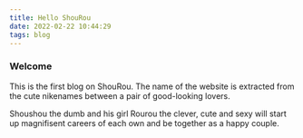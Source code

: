 ```yaml
---
title: Hello ShouRou
date: 2022-02-22 10:44:29
tags: blog
---
```


### Welcome

This is the first blog on ShouRou. The name of the website is extracted from the cute nikenames between a pair of good-looking lovers.

Shoushou the dumb and his girl Rourou the clever, cute and sexy will start up magnifisent careers of each own and be together as a happy couple.

